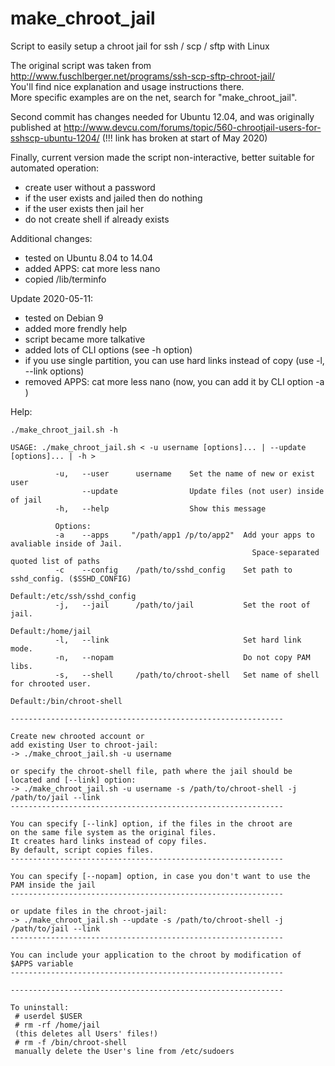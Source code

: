 # make_chroot_jail
Script to easily setup a chroot jail for ssh / scp / sftp with Linux

The original script was taken from  
http://www.fuschlberger.net/programs/ssh-scp-sftp-chroot-jail/  
You'll find nice explanation and usage instructions there.  
More specific examples are on the net, search for "make_chroot_jail".

Second commit has changes needed for Ubuntu 12.04, and was originally published at
http://www.devcu.com/forums/topic/560-chrootjail-users-for-sshscp-ubuntu-1204/ (!!! link has broken at start of May 2020)

Finally, current version made the script non-interactive, better suitable for automated operation:
 * create user without a password
 * if the user exists and jailed then do nothing
 * if the user exists then jail her
 * do not create shell if already exists

Additional changes:
 * tested on Ubuntu 8.04 to 14.04
 * added APPS: cat more less nano
 * copied /lib/terminfo

Update 2020-05-11:
 * tested on Debian 9
 * added more frendly help
 * script became more talkative
 * added lots of CLI options (see -h option)
 * if you use single partition, you can use hard links instead of copy (use -l, --link options)
 * removed APPS: cat more less nano (now, you can add it by CLI option -a )


Help:
```
./make_chroot_jail.sh -h

USAGE: ./make_chroot_jail.sh < -u username [options]... | --update [options]... | -h >

          -u,   --user      username    Set the name of new or exist user
                --update                Update files (not user) inside of jail
          -h,   --help                  Show this message

          Options:
          -a    --apps     "/path/app1 /p/to/app2"  Add your apps to avaliable inside of Jail.
                                                      Space-separated quoted list of paths
          -c    --config    /path/to/sshd_config    Set path to sshd_config. ($SSHD_CONFIG)
                                                      Default:/etc/ssh/sshd_config
          -j,   --jail      /path/to/jail           Set the root of jail.
                                                      Default:/home/jail
          -l,   --link                              Set hard link mode.
          -n,   --nopam                             Do not copy PAM libs.
          -s,   --shell     /path/to/chroot-shell   Set name of shell for chrooted user.
                                                      Default:/bin/chroot-shell

-------------------------------------------------------------

Create new chrooted account or
add existing User to chroot-jail:
-> ./make_chroot_jail.sh -u username

or specify the chroot-shell file, path where the jail should be located and [--link] option:
-> ./make_chroot_jail.sh -u username -s /path/to/chroot-shell -j /path/to/jail --link
-------------------------------------------------------------

You can specify [--link] option, if the files in the chroot are
on the same file system as the original files.
It creates hard links instead of copy files.
By default, script copies files.
-------------------------------------------------------------

You can specify [--nopam] option, in case you don't want to use the PAM inside the jail
-------------------------------------------------------------

or update files in the chroot-jail:
-> ./make_chroot_jail.sh --update -s /path/to/chroot-shell -j /path/to/jail --link
-------------------------------------------------------------

You can include your application to the chroot by modification of $APPS variable
-------------------------------------------------------------

-------------------------------------------------------------

To uninstall:
 # userdel $USER
 # rm -rf /home/jail
 (this deletes all Users' files!)
 # rm -f /bin/chroot-shell
 manually delete the User's line from /etc/sudoers

```
